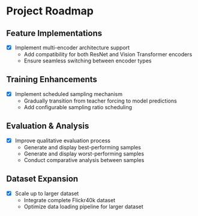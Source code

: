 # Project Roadmap

## Feature Implementations
- [X] Implement multi-encoder architecture support
  - Add compatibility for both ResNet and Vision Transformer encoders
  - Ensure seamless switching between encoder types

## Training Enhancements
- [X] Implement scheduled sampling mechanism
  - Gradually transition from teacher forcing to model predictions
  - Add configurable sampling ratio scheduling

## Evaluation & Analysis
- [X] Improve qualitative evaluation process
  - Generate and display best-performing samples
  - Generate and display worst-performing samples
  - Conduct comparative analysis between samples

## Dataset Expansion
- [X] Scale up to larger dataset
  - Integrate complete Flickr40k dataset
  - Optimize data loading pipeline for larger dataset